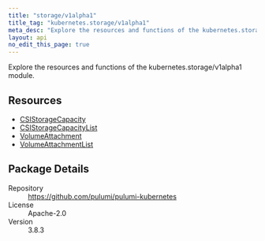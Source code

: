 ```yaml
---
title: "storage/v1alpha1"
title_tag: "kubernetes.storage/v1alpha1"
meta_desc: "Explore the resources and functions of the kubernetes.storage/v1alpha1 module."
layout: api
no_edit_this_page: true
---
```


<!-- WARNING: this file was generated by Pulumi Docs Generator. -->
<!-- Do not edit by hand unless you're certain you know what you are doing! -->

Explore the resources and functions of the kubernetes.storage/v1alpha1 module.

<h2 id="resources">Resources</h2>
<ul class="api">
    <li><a href="csistoragecapacity" title="CSIStorageCapacity"><span class="api-symbol api-symbol--resource"></span>CSIStorageCapacity</a></li>
    <li><a href="csistoragecapacitylist" title="CSIStorageCapacityList"><span class="api-symbol api-symbol--resource"></span>CSIStorageCapacityList</a></li>
    <li><a href="volumeattachment" title="VolumeAttachment"><span class="api-symbol api-symbol--resource"></span>VolumeAttachment</a></li>
    <li><a href="volumeattachmentlist" title="VolumeAttachmentList"><span class="api-symbol api-symbol--resource"></span>VolumeAttachmentList</a></li>
</ul>

<h2 id="package-details">Package Details</h2>
<dl class="package-details">
	<dt>Repository</dt>
	<dd><a href="https://github.com/pulumi/pulumi-kubernetes">https://github.com/pulumi/pulumi-kubernetes</a></dd>
	<dt>License</dt>
	<dd>Apache-2.0</dd>
	<dt>Version</dt>
	<dd>3.8.3</dd>
</dl>

